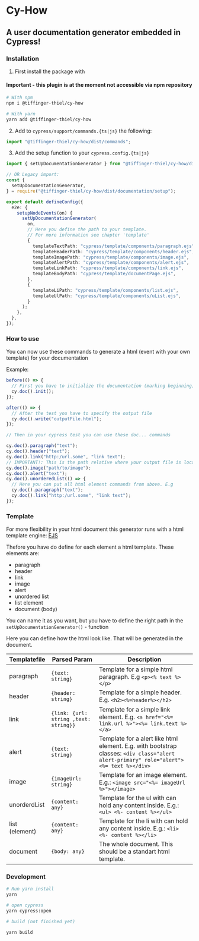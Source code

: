 # Cy-How

## A user documentation generator embedded in Cypress!

### Installation

1. First install the package with

#### Important - this plugin is at the moment not accessible via npm repository

```bash
# With npm
npm i @tiffinger-thiel/cy-how

# With yarn
yarn add @tiffinger-thiel/cy-how
```

2. Add to `cypress/support/commands.{ts|js}` the following:

```javascript
import "@tiffinger-thiel/cy-how/dist/commands";
```

3. Add the setup function to your `cypress.config.{ts|js}`

```typescript
import { setUpDocumentationGenerator } from "@tiffinger-thiel/cy-how/dist/documentation/setup";

// OR Legacy import:
const {
  setUpDocumentationGenerator,
} = require("@tiffinger-thiel/cy-how/dist/documentation/setup");

export default defineConfig({
  e2e: {
    setupNodeEvents(on) {
      setUpDocumentationGenerator(
        on,
        // Here you define the path to your template.
        // For more information see chapter 'template'
        {
          templateTextPath: "cypress/template/components/paragraph.ejs",
          templateHeaderPath: "cypress/template/components/header.ejs",
          templateImagePath: "cypress/template/components/image.ejs",
          templateAlertPath: "cypress/template/components/alert.ejs",
          templateLinkPath: "cypress/template/components/link.ejs",
          templateBodyPath: "cypress/template/documentPage.ejs",
        },
        {
          templateLiPath: "cypress/template/components/list.ejs",
          templateUlPath: "cypress/template/components/uList.ejs",
        }
      );
    },
  },
});
```

### How to use

You can now use these commands to generate a html (event with your own template) for your documentation

Example:

```typescript
before(() => {
  // First you have to initialize the documentation (marking beginning)
  cy.doc().init();
});

after(() => {
  // After the test you have to specify the output file
  cy.doc().write("outputFile.html");
});

// Then in your cypress test you can use these doc... commands

cy.doc().paragraph("text");
cy.doc().header("text");
cy.doc().link("http:/url.some", "link text");
// IMPORTANT!: This is the path relative where your output file is located
cy.doc().image("path/to/image");
cy.doc().alert("text");
cy.doc().unorderedList(() => {
  // Here you can put all html element commands from above. E.g
  cy.doc().paragraph("text");
  cy.doc().link("http:/url.some", "link text");
});
```

### Template

For more flexibility in your html document this generator runs with a html template engine: [EJS](https://ejs.co/)

Thefore you have do define for each element a html template.
These elements are:

- paragraph
- header
- link
- image
- alert
- unordered list
- list element
- document (body)

You can name it as you want, but you have to define the right path in the `setUpDocumentationGenerator()` - function

Here you can define how the html look like. That will be generated in the document.

| Templatefile   | Parsed Param                          | Description                                                                                                                            |
| -------------- | ------------------------------------- | -------------------------------------------------------------------------------------------------------------------------------------- |
| paragraph      | `{text: string}`                      | Template for a simple html paragraph. E.g `<p><% text %></p>`                                                                          |
| header         | `{header: string}`                    | Template for a simple header. E.g. `<h2><%=header%></h2>`                                                                              |
| link           | `{link: {url: string ,text: string}}` | Template for a simple link element. E.g. `<a href="<%= link.url %>"><%= link.text %></a>`                                              |
| alert          | `{text: string}`                      | Template for a alert like html element. E.g. with bootstrap classes: `<div class="alert alert-primary" role="alert"><%= text %></div>` |
| image          | `{imageUrl: string}`                  | Template for an image element. E.g.: `<image src="<%= imageUrl %>"></image>`                                                           |
| unorderdList   | `{content: any}`                      | Template for the ul with can hold any content inside. E.g.: `<ul> <%- content %></ul>`                                                 |
| list (element) | `{content: any}`                      | Template for the li with can hold any content inside. E.g.: `<li> <%- content %></li>`                                                 |
| document       | `{body: any}`                         | The whole document. This should be a standart html template.                                                                           |

### Development

```bash
# Run yarn install
yarn

# open cypress
yarn cypress:open

# build (not finished yet)

yarn build
```
